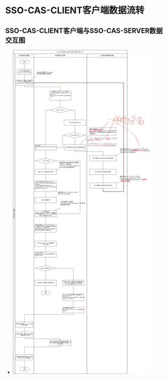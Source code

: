 # SSO-CAS-CLIENT客户端数据流转
## SSO-CAS-CLIENT客户端与SSO-CAS-SERVER数据交互图
- ![云平台单点登录流程图](./PICS/云平台单点登录流程图.png)

